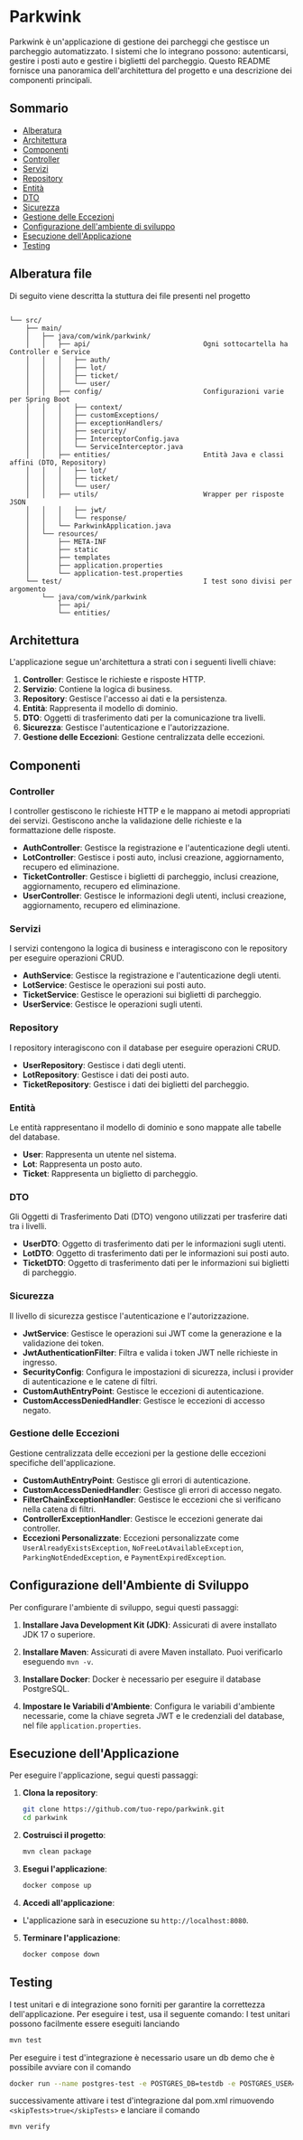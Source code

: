 # Parkwink

Parkwink è un'applicazione di gestione dei parcheggi che gestisce un parcheggio automatizzato. I sistemi che lo
integrano possono: autenticarsi, gestire i posti auto e gestire i biglietti del parcheggio.
Questo README fornisce una panoramica dell'architettura del progetto e una descrizione dei componenti principali.

## Sommario

- [Alberatura](#alberatura-file)
- [Architettura](#architettura)
- [Componenti](#componenti)
- [Controller](#controller)
- [Servizi](#servizi)
- [Repository](#repository)
- [Entità](#entità)
- [DTO](#dto)
- [Sicurezza](#sicurezza)
- [Gestione delle Eccezioni](#gestione-delle-eccezioni)
- [Configurazione dell'ambiente di sviluppo](#configurazione-dellambiente-di-sviluppo)
- [Esecuzione dell'Applicazione](#esecuzione-dellapplicazione)
- [Testing](#testing)

## Alberatura file

Di seguito viene descritta la stuttura dei file presenti nel progetto

```

└── src/
    ├── main/
    │   ├── java/com/wink/parkwink/
    │   │   ├── api/                            Ogni sottocartella ha Controller e Service
    │   │   │   ├── auth/
    │   │   │   ├── lot/
    │   │   │   ├── ticket/
    │   │   │   └── user/
    │   │   ├── config/                         Configurazioni varie per Spring Boot
    │   │   │   ├── context/
    │   │   │   ├── customExceptions/
    │   │   │   ├── exceptionHandlers/
    │   │   │   ├── security/
    │   │   │   ├── InterceptorConfig.java
    │   │   │   └── ServiceInterceptor.java
    │   │   ├── entities/                       Entità Java e classi affini (DTO, Repository)
    │   │   │   ├── lot/
    │   │   │   ├── ticket/
    │   │   │   └── user/
    │   │   ├── utils/                          Wrapper per risposte JSON
    │   │   │   ├── jwt/
    │   │   │   └── response/
    │   │   └── ParkwinkApplication.java
    │   └── resources/
    │       ├── META-INF
    │       ├── static
    │       ├── templates
    │       ├── application.properties
    │       └── application-test.properties
    └── test/                                   I test sono divisi per argomento
        └── java/com/wink/parkwink
            ├── api/
            └── entities/

```

## Architettura

L'applicazione segue un'architettura a strati con i seguenti livelli chiave:

1. **Controller**: Gestisce le richieste e risposte HTTP.
2. **Servizio**: Contiene la logica di business.
3. **Repository**: Gestisce l'accesso ai dati e la persistenza.
4. **Entità**: Rappresenta il modello di dominio.
5. **DTO**: Oggetti di trasferimento dati per la comunicazione tra livelli.
6. **Sicurezza**: Gestisce l'autenticazione e l'autorizzazione.
7. **Gestione delle Eccezioni**: Gestione centralizzata delle eccezioni.

## Componenti

### Controller

I controller gestiscono le richieste HTTP e le mappano ai metodi appropriati dei servizi. Gestiscono anche la
validazione delle richieste e la formattazione delle risposte.

- **AuthController**: Gestisce la registrazione e l'autenticazione degli utenti.
- **LotController**: Gestisce i posti auto, inclusi creazione, aggiornamento, recupero ed eliminazione.
- **TicketController**: Gestisce i biglietti di parcheggio, inclusi creazione, aggiornamento, recupero ed eliminazione.
- **UserController**: Gestisce le informazioni degli utenti, inclusi creazione, aggiornamento, recupero ed eliminazione.

### Servizi

I servizi contengono la logica di business e interagiscono con le repository per eseguire operazioni CRUD.

- **AuthService**: Gestisce la registrazione e l'autenticazione degli utenti.
- **LotService**: Gestisce le operazioni sui posti auto.
- **TicketService**: Gestisce le operazioni sui biglietti di parcheggio.
- **UserService**: Gestisce le operazioni sugli utenti.

### Repository

I repository interagiscono con il database per eseguire operazioni CRUD.

- **UserRepository**: Gestisce i dati degli utenti.
- **LotRepository**: Gestisce i dati dei posti auto.
- **TicketRepository**: Gestisce i dati dei biglietti del parcheggio.

### Entità

Le entità rappresentano il modello di dominio e sono mappate alle tabelle del database.

- **User**: Rappresenta un utente nel sistema.
- **Lot**: Rappresenta un posto auto.
- **Ticket**: Rappresenta un biglietto di parcheggio.

### DTO

Gli Oggetti di Trasferimento Dati (DTO) vengono utilizzati per trasferire dati tra i livelli.

- **UserDTO**: Oggetto di trasferimento dati per le informazioni sugli utenti.
- **LotDTO**: Oggetto di trasferimento dati per le informazioni sui posti auto.
- **TicketDTO**: Oggetto di trasferimento dati per le informazioni sui biglietti di parcheggio.

### Sicurezza

Il livello di sicurezza gestisce l'autenticazione e l'autorizzazione.

- **JwtService**: Gestisce le operazioni sui JWT come la generazione e la validazione dei token.
- **JwtAuthenticationFilter**: Filtra e valida i token JWT nelle richieste in ingresso.
- **SecurityConfig**: Configura le impostazioni di sicurezza, inclusi i provider di autenticazione e le catene di
  filtri.
- **CustomAuthEntryPoint**: Gestisce le eccezioni di autenticazione.
- **CustomAccessDeniedHandler**: Gestisce le eccezioni di accesso negato.

### Gestione delle Eccezioni

Gestione centralizzata delle eccezioni per la gestione delle eccezioni specifiche dell'applicazione.

- **CustomAuthEntryPoint**: Gestisce gli errori di autenticazione.
- **CustomAccessDeniedHandler**: Gestisce gli errori di accesso negato.
- **FilterChainExceptionHandler**: Gestisce le eccezioni che si verificano nella catena di filtri.
- **ControllerExceptionHandler**: Gestisce le eccezioni generate dai controller.
- **Eccezioni Personalizzate**: Eccezioni personalizzate
  come `UserAlreadyExistsException`, `NoFreeLotAvailableException`, `ParkingNotEndedException`,
  e `PaymentExpiredException`.

## Configurazione dell'Ambiente di Sviluppo

Per configurare l'ambiente di sviluppo, segui questi passaggi:

1. **Installare Java Development Kit (JDK)**:
   Assicurati di avere installato JDK 17 o superiore.

2. **Installare Maven**:
   Assicurati di avere Maven installato. Puoi verificarlo eseguendo `mvn -v`.

3. **Installare Docker**:
   Docker è necessario per eseguire il database PostgreSQL.

4. **Impostare le Variabili d'Ambiente**:
   Configura le variabili d'ambiente necessarie, come la chiave segreta JWT e le credenziali del database, nel
   file `application.properties`.

## Esecuzione dell'Applicazione

Per eseguire l'applicazione, segui questi passaggi:

1. **Clona la repository**:
    ```sh
    git clone https://github.com/tuo-repo/parkwink.git
    cd parkwink
    ```

2. **Costruisci il progetto**:
    ```sh
    mvn clean package
    ```

3. **Esegui l'applicazione**:
    ```sh
    docker compose up
    ```

4. **Accedi all'applicazione**:

- L'applicazione sarà in esecuzione su `http://localhost:8080`.


5. **Terminare l'applicazione**:
   ```sh
   docker compose down 
   ```

## Testing

I test unitari e di integrazione sono forniti per garantire la correttezza dell'applicazione. Per eseguire i test, usa
il seguente comando:
I test unitari possono facilmente essere eseguiti lanciando

   ```sh
   mvn test
   ```

Per eseguire i test d'integrazione è necessario usare un db demo che è possibile avviare con il comando

```sh
docker run --name postgres-test -e POSTGRES_DB=testdb -e POSTGRES_USER=testuser -e POSTGRES_PASSWORD=testpassword -p 5432:5432 -d postgres
```

successivamente attivare i test d'integrazione dal pom.xml rimuovendo `<skipTests>true</skipTests>` e lanciare il
comando

```sh
mvn verify
```


